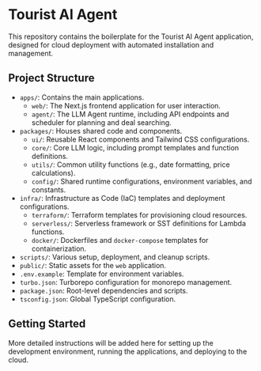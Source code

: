 # Tourist AI Agent

This repository contains the boilerplate for the Tourist AI Agent application, designed for cloud deployment with automated installation and management.

## Project Structure

- `apps/`: Contains the main applications.
  - `web/`: The Next.js frontend application for user interaction.
  - `agent/`: The LLM Agent runtime, including API endpoints and scheduler for planning and deal searching.
- `packages/`: Houses shared code and components.
  - `ui/`: Reusable React components and Tailwind CSS configurations.
  - `core/`: Core LLM logic, including prompt templates and function definitions.
  - `utils/`: Common utility functions (e.g., date formatting, price calculations).
  - `config/`: Shared runtime configurations, environment variables, and constants.
- `infra/`: Infrastructure as Code (IaC) templates and deployment configurations.
  - `terraform/`: Terraform templates for provisioning cloud resources.
  - `serverless/`: Serverless framework or SST definitions for Lambda functions.
  - `docker/`: Dockerfiles and `docker-compose` templates for containerization.
- `scripts/`: Various setup, deployment, and cleanup scripts.
- `public/`: Static assets for the `web` application.
- `.env.example`: Template for environment variables.
- `turbo.json`: Turborepo configuration for monorepo management.
- `package.json`: Root-level dependencies and scripts.
- `tsconfig.json`: Global TypeScript configuration.

## Getting Started

More detailed instructions will be added here for setting up the development environment, running the applications, and deploying to the cloud.
